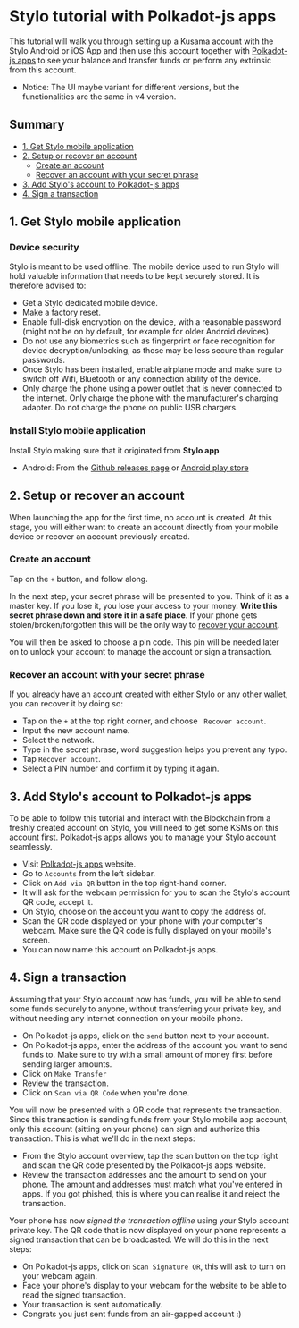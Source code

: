 # Stylo tutorial with Polkadot-js apps

This tutorial will walk you through setting up a Kusama account with the Stylo Android or iOS App and then use this account together with [Polkadot-js apps](https://polkadot.js.org/apps/) to see your balance and transfer funds or perform any extrinsic from this account.

* Notice: The UI maybe variant for different versions, but the functionalities are the same in v4 version.

## Summary
- [1. Get Stylo mobile application](#1-get-stylo-mobile-application)
- [2. Setup or recover an account](#2-setup-or-recover-an-account)
  - [Create an account](#create-an-account)
  - [Recover an account with your secret phrase](#recover-an-account-with-your-secret-phrase)
- [3. Add Stylo's account to Polkadot-js apps](#3-add-stylos-account-to-polkadot-js-apps)
- [4. Sign a transaction](#4-sign-a-transaction)


## 1. Get Stylo mobile application

### Device security
Stylo is meant to be used offline. The mobile device used to run Stylo will hold valuable information that needs to be kept securely stored. It is therefore advised to:
- Get a Stylo dedicated mobile device.
- Make a factory reset.
- Enable full-disk encryption on the device, with a reasonable password (might not be on by default, for example for older Android devices).
- Do not use any biometrics such as fingerprint or face recognition for device decryption/unlocking, as those may be less secure than regular passwords.
- Once Stylo has been installed, enable airplane mode and make sure to switch off Wifi, Bluetooth or any connection ability of the device.
- Only charge the phone using a power outlet that is never connected to the internet. Only charge the phone with the manufacturer's charging adapter. Do not charge the phone on public USB chargers.


### Install Stylo mobile application

Install Stylo making sure that it originated from **Stylo app**
- Android: From the [Github releases page](https://github.com/stylo-app/stylo/releases) or [Android play store](https://play.google.com/store/apps/details?id=com.styloapp)
<!-- - [iOS](https://itunes.apple.com/us/app//id1218174838) -->


## 2. Setup or recover an account
When launching the app for the first time, no account is created. At this stage, you will either want to create an account directly from your mobile device or recover an account previously created.
 
### Create an account
 
Tap on the `+` button, and follow along.

In the next step, your secret phrase will be presented to you. Think of it as a master key. If you lose it, you lose your access to your money.
**Write this secret phrase down and store it in a safe place**.
If your phone gets stolen/broken/forgotten this will be the only way to [recover your account](#recover-an-account-with-your-secret-phrase).

You will then be asked to choose a pin code. This pin will be needed later on to unlock your account to manage the account or sign a transaction.


### Recover an account with your secret phrase

If you already have an account created with either Stylo or any other wallet, you can recover it by doing so:
- Tap on the `+` at the top right corner, and choose ` Recover account`.
- Input the new account name.
- Select the network.
- Type in the secret phrase, word suggestion helps you prevent any typo.
- Tap `Recover account`.
- Select a PIN number and confirm it by typing it again.


## 3. Add Stylo's account to Polkadot-js apps

To be able to follow this tutorial and interact with the Blockchain from a freshly created account on Stylo, you will need to get some KSMs on this account first. Polkadot-js apps allows you to manage your Stylo account seamlessly.

- Visit [Polkadot-js apps](https://polkadot.js.org/apps/) website.
- Go to `Accounts` from the left sidebar.
- Click on `Add via QR` button in the top right-hand corner.
- It will ask for the webcam permission for you to scan the Stylo's account QR code, accept it.
- On Stylo, choose on the account you want to copy the address of.
- Scan the QR code displayed on your phone with your computer's webcam. Make sure the QR code is fully displayed on your mobile's screen.
- You can now name this account on Polkadot-js apps.

## 4. Sign a transaction

Assuming that your Stylo account now has funds, you will be able to send some funds securely to anyone, without transferring your private key, and without needing any internet connection on your mobile phone.

- On Polkadot-js apps, click on the `send` button next to your account.
- On Polkadot-js apps, enter the address of the account you want to send funds to. Make sure to try with a small amount of money first before sending larger amounts.
- Click on `Make Transfer`
- Review the transaction.
- Click on `Scan via QR Code` when you're done.

You will now be presented with a QR code that represents the transaction. Since this transaction is sending funds from your Stylo mobile app account, only this account (sitting on your phone) can sign and authorize this transaction. This is what we'll do in the next steps:
- From the Stylo account overview, tap the scan button on the top right and scan the QR code presented by the Polkadot-js apps website.
- Review the transaction addresses and the amount to send on your phone. The amount and addresses must match what you've entered in apps. If you got phished, this is where you can realise it and reject the transaction.

Your phone has now *signed the transaction offline* using your Stylo account private key. The QR code that is now displayed on your phone represents a signed transaction that can be broadcasted. We will do this in the next steps:
- On Polkadot-js apps, click on `Scan Signature QR`, this will ask to turn on your webcam again.
- Face your phone's display to your webcam for the website to be able to read the signed transaction.
- Your transaction is sent automatically.
- Congrats you just sent funds from an air-gapped account :)
